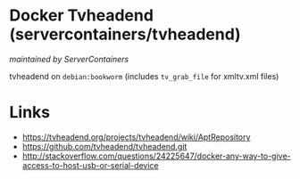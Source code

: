 # Docker Tvheadend (servercontainers/tvheadend)
_maintained by ServerContainers_

tvheadend on `debian:bookworm` (includes `tv_grab_file` for xmltv.xml files)
# Links

* https://tvheadend.org/projects/tvheadend/wiki/AptRepository
* https://github.com/tvheadend/tvheadend.git
* http://stackoverflow.com/questions/24225647/docker-any-way-to-give-access-to-host-usb-or-serial-device
